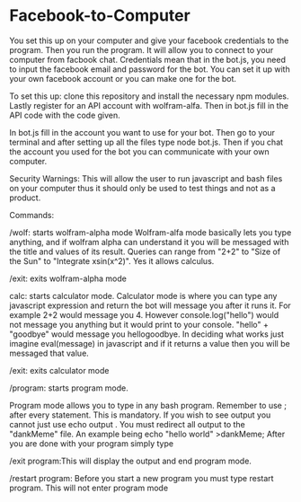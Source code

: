# Facebook-to-Computer
You set this up on your computer and give your facebook credentials to the program. Then you run the program. It will allow you to connect to your computer from facbook chat. Credentials mean that in the bot.js, you need to input the facebook email and password for the bot. You can set it up with your own facebook account or you can make one for the bot.

To set this up: clone this repository and install the necessary npm modules. Lastly register for an API account with wolfram-alfa. Then in bot.js fill in the API code with the code given.

In bot.js fill in the account you want to use for your bot. Then go to your terminal and after setting up all the files type node bot.js. Then if you chat the account you used for the bot you can communicate with your own computer.

Security Warnings: This will allow the user to run javascript and bash files on your computer thus it should only be used to test things and not as a product.

Commands:


/wolf: starts wolfram-alpha mode
Wolfram-alfa mode basically lets you type anything, and if wolfram alpha can understand it you will be messaged with the title and values of its result. Queries can range from "2+2" to "Size of the Sun" to "Integrate xsin(x^2)". Yes it allows calculus.

/exit: exits wolfram-alpha mode

calc: starts calculator mode.
Calculator mode is where you can type any javascript expression and return the bot will message you after it runs it. For example 2+2 would message you 4. However console.log("hello") would not message you anything but it would print to your console. "hello" + "goodbye" would message you hellogoodbye. In deciding what works just imagine eval(message) in javascript and if it returns a value then you will be messaged that value.

/exit: exits calculator mode

/program: starts program mode. 

Program mode allows you to type in any bash program. Remember to use ; after every statement. This is mandatory. If you wish to see output you cannot just use echo output .  You must redirect all output to the "dankMeme" file. An example being echo "hello world" >dankMeme; After you are done with your program simply type

/exit program:This will display the output and end program mode.

/restart program: Before you start a new program you must type restart program. This will not enter program mode

